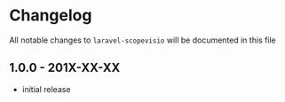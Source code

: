 # Changelog

All notable changes to `laravel-scopevisio` will be documented in this file

## 1.0.0 - 201X-XX-XX

- initial release
